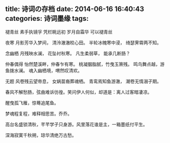 title: 诗词の存档
date: 2014-06-16 16:40:43
categories: 诗词墨缘
tags:
---


褪青丝
素手执镜孚
凭栏眺远初
岁月自霜华
可以褪青丝<!-- more -->


夜寒
月影芳华入梦间，
清泠澈澈皎心田。
半轮冰魄寒中浸，
绮瑟霁霄两不知。

念幽栖
月残映水澜，
花坠衬秋寒。
凡生柔弱草，
能承几断肠？

仲春偶得
怡然楚溪畔，仲春乍有寒。
桃凝胭脂腻，竹曳玉箫残。
鸣鸟舞点越，游鱼拨水澜。
魂入幽栖境，喟然叹清欢。

无题
风卷残云望帝息，
女娲苗裔葬魂栖。
青鸾焉知鱼游澈，
潮卷无情溺子期。

春风不解愁肠，弦曲难诉彷徨。笑问伊人何似，却道是：离人过客暗凄凉。

醒曳孤飞雁，惊蓦追尾鱼。

梦魂程复程，难释相思苦。乔乔。

高台名盛锁清秋，芊芊学子只身游。风里落花谁是主，一箱墨纸付平生。

深海寂寞千秋朔，琼华清绝万古愁。
